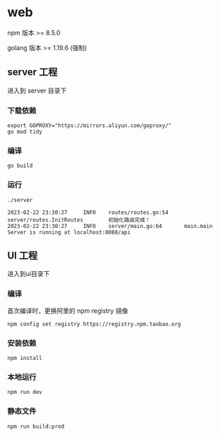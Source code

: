 # web

npm 版本 >= 8.5.0

golang 版本 >= 1.19.6 (强制)

## server 工程

进入到 server 目录下

### 下载依赖
```
export GOPROXY="https://mirrors.aliyun.com/goproxy/"
go mod tidy
```
### 编译
```
go build
```

### 运行
```
./server
```
```
2023-02-22 23:30:27     INFO    routes/routes.go:54     server/routes.InitRoutes        初始化路由完成！
2023-02-22 23:30:27     INFO    server/main.go:64       main.main       Server is running at localhost:8088/api
```


## UI 工程

进入到ui目录下

###  编译
首次编译时，更换阿里的 npm registry 镜像
```
npm config set registry https://registry.npm.taobao.org
```
### 安装依赖
```
npm install
```

### 本地运行
```
npm run dev
```

### 静态文件
```
npm run build:prod
```
